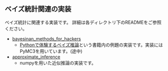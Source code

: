 ## ベイズ統計関連の実装
ベイズ統計に関連する実装です。
詳細は各ディレクトリ下のREADMEをご参照ください。
- [bayesinan_methods_for_hackers][bayesinan_methods_for_hackers]
    - [Pythonで体験するベイズ推論](https://www.morikita.co.jp/books/book/3155)という書籍内の例題の実装です。実装にはPyMC3を用いています。(途中)
- [approximate_inference][approximate_inference]
    - numpyを用いた近似推論の実装です。

[bayesinan_methods_for_hackers]:./bayesinan_methods_for_hackers
[approximate_inference]:./approximate_inference